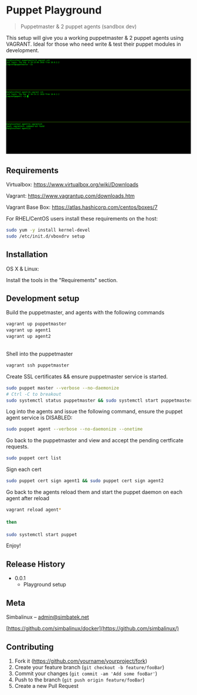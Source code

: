 # Puppet Playground 
> Puppetmaster & 2 puppet agents (sandbox dev) 

This setup will give you a working puppetmaster & 2 puppet agents using VAGRANT. Ideal for those who need write & test their puppet modules in development. 


![](header.png)
## Requirements 
Virtualbox:
https://www.virtualbox.org/wiki/Downloads

Vagrant:
https://www.vagrantup.com/downloads.htm

Vagrant Base Box:
https://atlas.hashicorp.com/centos/boxes/7

For RHEL/CentOS users install these requirements on the host:
```sh
sudo yum -y install kernel-devel
sudo /etc/init.d/vboxdrv setup
```
## Installation

OS X & Linux:

Install the tools in the "Requirements" section.

## Development setup

Build the puppetmaster, and agents with the following commands 

```sh
vagrant up puppetmaster
vagrant up agent1
vagrant up agent2
 
```
Shell into the puppetmaster
```sh
vagrant ssh puppetmaster
```
Create SSL certificates && ensure puppetmaster service is started. 
```sh
sudo puppet master --verbose --no-daemonize
# Ctrl -C to breakout 
sudo systemctl status puppetmaster && sudo systemctl start puppetmaster 
```

Log into the agents and issue the following command, ensure the puppet agent service is DISABLED:
```sh
sudo puppet agent --verbose --no-daemonize --onetime
```

Go back to the puppetmaster and view and accept the pending certficate requests. 
```sh
sudo puppet cert list
```
Sign each cert
```sh
sudo puppet cert sign agent1 && sudo puppet cert sign agent2
```
Go back to the agents reload them and start the puppet daemon on each agent after reload
```sh
vagrant reload agent*

then 

sudo systemctl start puppet
```

Enjoy!
## Release History

* 0.0.1
    * Playground setup

## Meta

Simbalinux – admin@simbatek.net 

[https://github.com/simbalinux/docker](https://github.com/simbalinux/)

## Contributing

1. Fork it (<https://github.com/yourname/yourproject/fork>)
2. Create your feature branch (`git checkout -b feature/fooBar`)
3. Commit your changes (`git commit -am 'Add some fooBar'`)
4. Push to the branch (`git push origin feature/fooBar`)
5. Create a new Pull Request

